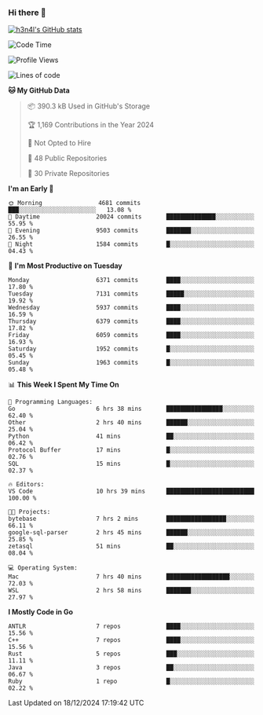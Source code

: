 ### Hi there 👋

[![h3n4l's GitHub stats](https://github-readme-stats.vercel.app/api?username=h3n4l&count_private=true&show_icons=true&theme=radical)](https://github.com/h3n4l/github-readme-stats)

<!--START_SECTION:waka-->
![Code Time](http://img.shields.io/badge/Code%20Time-2%2C032%20hrs%2012%20mins-blue)

![Profile Views](http://img.shields.io/badge/Profile%20Views-0-blue)

![Lines of code](https://img.shields.io/badge/From%20Hello%20World%20I%27ve%20Written-14.5%20million%20lines%20of%20code-blue)

**🐱 My GitHub Data** 

> 📦 390.3 kB Used in GitHub's Storage 
 > 
> 🏆 1,169 Contributions in the Year 2024
 > 
> 🚫 Not Opted to Hire
 > 
> 📜 48 Public Repositories 
 > 
> 🔑 30 Private Repositories 
 > 
**I'm an Early 🐤** 

```text
🌞 Morning                4681 commits        ███░░░░░░░░░░░░░░░░░░░░░░   13.08 % 
🌆 Daytime                20024 commits       ██████████████░░░░░░░░░░░   55.95 % 
🌃 Evening                9503 commits        ███████░░░░░░░░░░░░░░░░░░   26.55 % 
🌙 Night                  1584 commits        █░░░░░░░░░░░░░░░░░░░░░░░░   04.43 % 
```
📅 **I'm Most Productive on Tuesday** 

```text
Monday                   6371 commits        ████░░░░░░░░░░░░░░░░░░░░░   17.80 % 
Tuesday                  7131 commits        █████░░░░░░░░░░░░░░░░░░░░   19.92 % 
Wednesday                5937 commits        ████░░░░░░░░░░░░░░░░░░░░░   16.59 % 
Thursday                 6379 commits        ████░░░░░░░░░░░░░░░░░░░░░   17.82 % 
Friday                   6059 commits        ████░░░░░░░░░░░░░░░░░░░░░   16.93 % 
Saturday                 1952 commits        █░░░░░░░░░░░░░░░░░░░░░░░░   05.45 % 
Sunday                   1963 commits        █░░░░░░░░░░░░░░░░░░░░░░░░   05.48 % 
```


📊 **This Week I Spent My Time On** 

```text
💬 Programming Languages: 
Go                       6 hrs 38 mins       ████████████████░░░░░░░░░   62.40 % 
Other                    2 hrs 40 mins       ██████░░░░░░░░░░░░░░░░░░░   25.04 % 
Python                   41 mins             ██░░░░░░░░░░░░░░░░░░░░░░░   06.42 % 
Protocol Buffer          17 mins             █░░░░░░░░░░░░░░░░░░░░░░░░   02.76 % 
SQL                      15 mins             █░░░░░░░░░░░░░░░░░░░░░░░░   02.37 % 

🔥 Editors: 
VS Code                  10 hrs 39 mins      █████████████████████████   100.00 % 

🐱‍💻 Projects: 
bytebase                 7 hrs 2 mins        █████████████████░░░░░░░░   66.11 % 
google-sql-parser        2 hrs 45 mins       ██████░░░░░░░░░░░░░░░░░░░   25.85 % 
zetasql                  51 mins             ██░░░░░░░░░░░░░░░░░░░░░░░   08.04 % 

💻 Operating System: 
Mac                      7 hrs 40 mins       ██████████████████░░░░░░░   72.03 % 
WSL                      2 hrs 58 mins       ███████░░░░░░░░░░░░░░░░░░   27.97 % 
```

**I Mostly Code in Go** 

```text
ANTLR                    7 repos             ████░░░░░░░░░░░░░░░░░░░░░   15.56 % 
C++                      7 repos             ████░░░░░░░░░░░░░░░░░░░░░   15.56 % 
Rust                     5 repos             ███░░░░░░░░░░░░░░░░░░░░░░   11.11 % 
Java                     3 repos             ██░░░░░░░░░░░░░░░░░░░░░░░   06.67 % 
Ruby                     1 repo              █░░░░░░░░░░░░░░░░░░░░░░░░   02.22 % 
```




 Last Updated on 18/12/2024 17:19:42 UTC
<!--END_SECTION:waka-->

